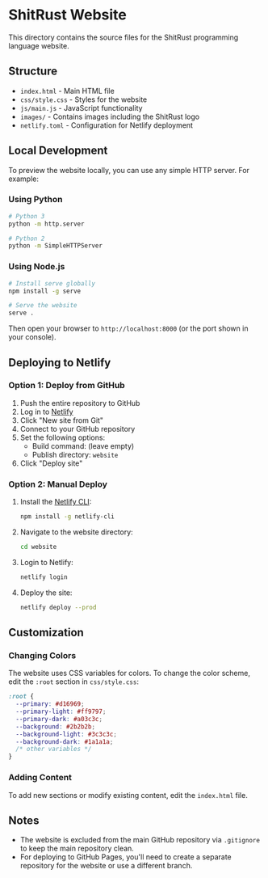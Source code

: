 # ShitRust Website

This directory contains the source files for the ShitRust programming language website.

## Structure

- `index.html` - Main HTML file
- `css/style.css` - Styles for the website
- `js/main.js` - JavaScript functionality
- `images/` - Contains images including the ShitRust logo
- `netlify.toml` - Configuration for Netlify deployment

## Local Development

To preview the website locally, you can use any simple HTTP server. For example:

### Using Python

```bash
# Python 3
python -m http.server

# Python 2
python -m SimpleHTTPServer
```

### Using Node.js

```bash
# Install serve globally
npm install -g serve

# Serve the website
serve .
```

Then open your browser to `http://localhost:8000` (or the port shown in your console).

## Deploying to Netlify

### Option 1: Deploy from GitHub

1. Push the entire repository to GitHub
2. Log in to [Netlify](https://www.netlify.com/)
3. Click "New site from Git" 
4. Connect to your GitHub repository
5. Set the following options:
   - Build command: (leave empty)
   - Publish directory: `website`
6. Click "Deploy site"

### Option 2: Manual Deploy

1. Install the [Netlify CLI](https://docs.netlify.com/cli/get-started/):
   ```bash
   npm install -g netlify-cli
   ```

2. Navigate to the website directory:
   ```bash
   cd website
   ```

3. Login to Netlify:
   ```bash
   netlify login
   ```

4. Deploy the site:
   ```bash
   netlify deploy --prod
   ```

## Customization

### Changing Colors

The website uses CSS variables for colors. To change the color scheme, edit the `:root` section in `css/style.css`:

```css
:root {
  --primary: #d16969;
  --primary-light: #ff9797;
  --primary-dark: #a03c3c;
  --background: #2b2b2b;
  --background-light: #3c3c3c;
  --background-dark: #1a1a1a;
  /* other variables */
}
```

### Adding Content

To add new sections or modify existing content, edit the `index.html` file.

## Notes

- The website is excluded from the main GitHub repository via `.gitignore` to keep the main repository clean.
- For deploying to GitHub Pages, you'll need to create a separate repository for the website or use a different branch. 